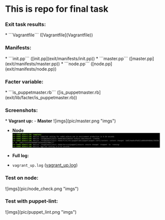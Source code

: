 # This is repo for final task 

<h3>Exit task results:</h3>
*  ```Vagrantfile``` ([Vagrantfile](Vagrantfile))

<h3>Manifests:</h3>
* ```init.pp``` ([init.pp](exit/manifests/init.pp))
* ```master.pp``` ([master.pp](exit/manifests/master.pp))
* ```node.pp``` ([node.pp](exit/manifests/node.pp))

<h3>Facter variable:</h3> 
* ```is_puppetmaster.rb``` ([is_puppetmaster.rb](exit/lib/facter/is_puppetmaster.rb))

<h3>Screenshots:</h3>
* <b>Vagrant up:</b>
 - <b>Master</b>
![imgs](pic/master.png "imgs")

 - <b>Node</b>
 ![imgs](pic/node.png "imgs")

 - <b>Full log: </b>
* ```vagrant_up.log``` ([vagrant_up.log](/pic/vagrant_up.log))

<h3>Test on node:</h3>
![imgs](pic/node_check.png "imgs")

<h3>Test with puppet-lint:</h3>
![imgs](pic/puppet_lint.png "imgs")

